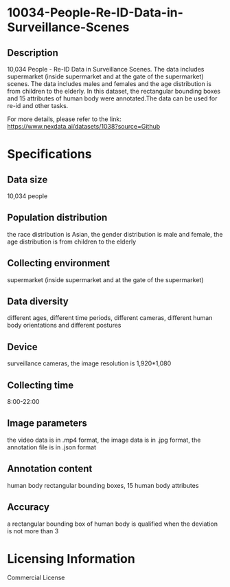 # 10034-People-Re-ID-Data-in-Surveillance-Scenes

## Description
10,034 People - Re-ID Data in Surveillance Scenes. The data includes supermarket (inside supermarket and at the gate of the supermarket) scenes. The data includes males and females and the age distribution is from children to the elderly. In this dataset, the rectangular bounding boxes and 15 attributes of human body were annotated.The data can be used for re-id and other tasks.

For more details, please refer to the link: https://www.nexdata.ai/datasets/1038?source=Github


# Specifications
## Data size
10,034 people
## Population distribution
the race distribution is Asian, the gender distribution is male and female, the age distribution is from children to the elderly
## Collecting environment
supermarket (inside supermarket and at the gate of the supermarket)
## Data diversity
different ages, different time periods, different cameras, different human body orientations and different postures
## Device
surveillance cameras, the image resolution is 1,920*1,080
## Collecting time
8:00-22:00
## Image parameters
the video data is in .mp4 format, the image data is in .jpg format, the annotation file is in .json format
## Annotation content
human body rectangular bounding boxes, 15 human body attributes
## Accuracy
a rectangular bounding box of human body is qualified when the deviation is not more than 3
# Licensing Information
Commercial License
